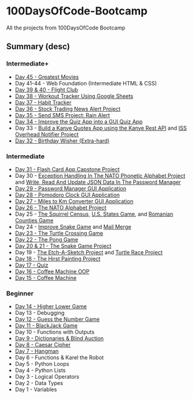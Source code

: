# 100DaysOfCode-Bootcamp
All the projects from 100DaysOfCode Bootcamp

## Summary (desc)
### Intermediate+
* [Day 45 - Greatest Movies]()
* Day 41-44 - Web Foundation (Intermediate HTML & CSS)
* [Day 39 & 40 - Flight Club](https://github.com/adrianurdar/100DaysOfCode-Bootcamp/tree/main/Day-039-040)
* [Day 38 - Workout Tracker Using Google Sheets](https://github.com/adrianurdar/100DaysOfCode-Bootcamp/tree/main/Day-038)
* [Day 37 - Habit Tracker](https://github.com/adrianurdar/100DaysOfCode-Bootcamp/tree/main/Day-037)
* [Day 36 - Stock Trading News Alert Project](https://github.com/adrianurdar/100DaysOfCode-Bootcamp/tree/main/Day-036)
* [Day 35 - Send SMS Project: Rain Alert](https://github.com/adrianurdar/100DaysOfCode-Bootcamp/tree/main/Day-035)
* [Day 34 - Improve the Quiz App into a GUI Quiz App](https://github.com/adrianurdar/100DaysOfCode-Bootcamp/tree/main/Day-034)
* Day 33 - [Build a Kanye Quotes App using the Kanye Rest API](https://github.com/adrianurdar/100DaysOfCode-Bootcamp/tree/main/Day-033/Kanye-Quotes-App) and [ISS Overhead Notifier Project](https://github.com/adrianurdar/100DaysOfCode-Bootcamp/tree/main/Day-033/ISS-Overhead-Notifier-Project)
* [Day 32 - Birthday Wisher (Extra-hard)](https://github.com/adrianurdar/100DaysOfCode-Bootcamp/tree/main/Day-032)

### Intermediate
* [Day 31 - Flash Card App Capstone Project](https://github.com/adrianurdar/100DaysOfCode-Bootcamp/tree/main/Day-031)
* Day 30 - [Exception Handling In The NATO Phonetic Alphabet Project](https://github.com/adrianurdar/100DaysOfCode-Bootcamp/tree/main/Day-030/Exception-Handling-In-The-NATO-Phonetic-Alphabet-Project) and [Write, Read And Update JSON Data In The Password Manager](https://github.com/adrianurdar/100DaysOfCode-Bootcamp/tree/main/Day-030/Write-Read-And-Update-JSON-Data-In-The-Password-Manager)
* [Day 29 - Password Manager GUI Application](https://github.com/adrianurdar/100DaysOfCode-Bootcamp/tree/main/Day-029)
* [Day 28 - Pomodoro Clock GUI Application](https://github.com/adrianurdar/100DaysOfCode-Bootcamp/tree/main/Day-028)
* [Day 27 - Miles to Km Converter GUI Application](https://github.com/adrianurdar/100DaysOfCode-Bootcamp/tree/main/Day-027)
* [Day 26 - The NATO Alphabet Project](https://github.com/adrianurdar/100DaysOfCode-Bootcamp/tree/main/Day-026)
* Day 25 - [The Squirrel Census](https://github.com/adrianurdar/100DaysOfCode-Bootcamp/tree/main/Day-025/Squirrel-Census), [U.S. States Game](https://github.com/adrianurdar/100DaysOfCode-Bootcamp/tree/main/Day-025/US-States-Game), and [Romanian Counties Game](https://github.com/adrianurdar/100DaysOfCode-Bootcamp/tree/main/Day-025/Romanian-Counties-Game)
* Day 24 - [Improve Snake Game](https://github.com/adrianurdar/100DaysOfCode-Bootcamp/tree/main/Day-024/Snake) and [Mail Merge](https://github.com/adrianurdar/100DaysOfCode-Bootcamp/tree/main/Day-024/Mail-Merge)
* [Day 23 - The Turtle Crossing Game](https://github.com/adrianurdar/100DaysOfCode-Bootcamp/tree/main/Day-023)
* [Day 22 - The Pong Game](https://github.com/adrianurdar/100DaysOfCode-Bootcamp/tree/main/Day-022)
* [Day 20 & 21 - The Snake Game Project](https://github.com/adrianurdar/100DaysOfCode-Bootcamp/tree/main/Day-020-021/)
* Day 19 - [The Etch-A-Sketch Project](https://github.com/adrianurdar/100DaysOfCode-Bootcamp/tree/main/Day-019/Etch-A-Sketch) and [Turtle Race Project](https://github.com/adrianurdar/100DaysOfCode-Bootcamp/tree/main/Day-019/Turtle-Race)
* [Day 18 - The Hirst Painting Project](https://github.com/adrianurdar/100DaysOfCode-Bootcamp/tree/main/Day-018)
* [Day 17 - Quiz](https://github.com/adrianurdar/100DaysOfCode-Bootcamp/tree/main/Day-017)
* [Day 16 - Coffee Machine OOP](https://github.com/adrianurdar/100DaysOfCode-Bootcamp/tree/main/Day-016)
* [Day 15 - Coffee Machine](https://github.com/adrianurdar/100DaysOfCode-Bootcamp/tree/main/Day-015)

### Beginner
* [Day 14 - Higher Lower Game](https://github.com/adrianurdar/100DaysOfCode-Bootcamp/tree/main/Day-014)
* Day 13 - Debugging
* [Day 12 - Guess the Number Game](https://github.com/adrianurdar/100DaysOfCode-Bootcamp/blob/main/Day-012/guess-the-number.py)
* [Day 11 - BlackJack Game](https://github.com/adrianurdar/100DaysOfCode-Bootcamp/blob/main/Day-011/blackjack-project.py)
* Day 10 - Functions with Outputs
* [Day 9 - Dictionaries & Blind Auction](https://github.com/adrianurdar/100DaysOfCode-Bootcamp/tree/main/Day-009)
* [Day 8 - Caesar Cipher](https://github.com/adrianurdar/100DaysOfCode-Bootcamp/tree/main/Day-008)
* [Day 7 - Hangman](https://github.com/adrianurdar/100DaysOfCode-Bootcamp/tree/main/Day-007)
* Day 6 - Functions & Karel the Robot
* Day 5 - Python Loops
* Day 4 - Python Lists
* Day 3 - Logical Operators
* Day 2 - Data Types
* Day 1 - Variables
